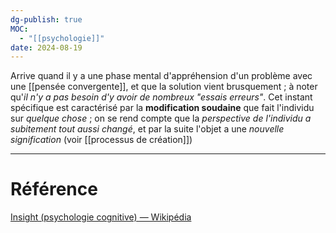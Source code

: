 ```yaml
---
dg-publish: true
MOC:
  - "[[psychologie]]"
date: 2024-08-19
---
```

Arrive quand il y a une phase mental d'appréhension d'un problème avec une [[pensée convergente]], et que la solution vient brusquement ; à noter qu'*il n'y a pas besoin d'y avoir de nombreux "essais erreurs"*. Cet instant spécifique est caractérisé par la **modification soudaine** que fait l'individu sur *quelque chose* ; on se rend compte que la *perspective de l'individu a subitement tout aussi changé*, et par la suite l'objet a une *nouvelle signification* (voir [[processus de création]])

---
# Référence
[Insight (psychologie cognitive) — Wikipédia](https://fr.m.wikipedia.org/wiki/Insight_(psychologie_cognitive))